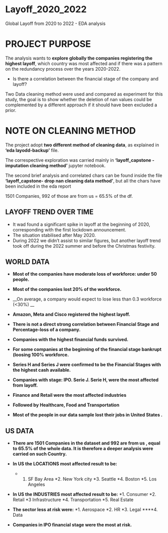 # Layoff_2020_2022
Global Layoff from 2020 to 2022 -  EDA analysis

# PROJECT PURPOSE

The analysis wants to __explore globally the companies registering the highest layoff__, which country was most affected and if there was a pattern on the redundancy process over the years 2020-2022.

* Is there a correlation between the financial stage of the company and layoff?

Two Data cleaning method were used and compared as experiment for this study, the goal is to show whether the deletion of nan values could be complemented by a different approach if it should have been excluded a prior.


# NOTE ON CLEANING METHOD 

The project adopt __two different method of cleaning data__, as explained in __‘eda layodd-backup’__ file.

The correspective exploration was carried mainly in __‘layoff_capstone - imputation cleaning method’__ jupyter notebook.

The second brief analysis and correlated chars can be found inside the file __‘layoff_capstone- drop nan cleaning  data method’__, but all the chars have been included in the eda report

1501  Companies,  992 of those are  from us = 65.5% of the df.



## LAYOFF TREND OVER TIME

* It wad found a significant spike in layoff at the beginning of 2020, corresponding with the first lockdown announcement. 
* The situation stabilised after May 2020. 
* During 2022 we didn’t assist to similar figures, but another layoff trend took off during the 2022 summer and before the Christmas festivity.


## WORLD DATA

* __Most of the companies have moderate loss of workforce: under 50 people.__
* __Most of the companies lost 20% of the workforce.__
* __On average, a company would expect to lose less than 0.3 workforce (<30%)  __

* __Amazon, Meta and Cisco registered the highest layoff.__

* __There is not a direct strong correlation between Financial Stage and Percentage-loss of a company.__

* __Companies with the highest financial funds survived.__

* __For some companies at the beginning of the financial stage bankrupt (loosing 100% workforce.__

* __Series H and Series J were confirmed to be the Financial Stages with the highest cash available.__
* __Companies with stage:   IPO.      Serie J.     Serie H,  were the most affected from layoff.__


* __Finance and Retail were  the most affected industries__
* __Followed by Healthcare, Food and Transportation__

* __Most of the people in our data sample lost their jobs in United States .__


## US DATA 

* __There are  1501 Companies in the dataset and 992 are from us , equal to 65.5% of the whole data. It is therefore a deeper analysis were carried on such Country.__


* __In US the LOCATIONS most affected result to be:__
  * 1. SF Bay Area
  *2. New York city
  *3.  Seattle
  *4. Boston
  *5. Los Angeles

* __In US  the INDUSTRIES most affected result to be:__
  *1. Consumer
  *2. Retail
  *3 Infrastructure
  *4. Transportation
  *5. Real Estate
    
* __The sector less at risk were:__
  *1. Aerospace
  *2. HR
  *3. Legal
****4. Data

* __Companies in IPO financial stage were the most at risk.__

